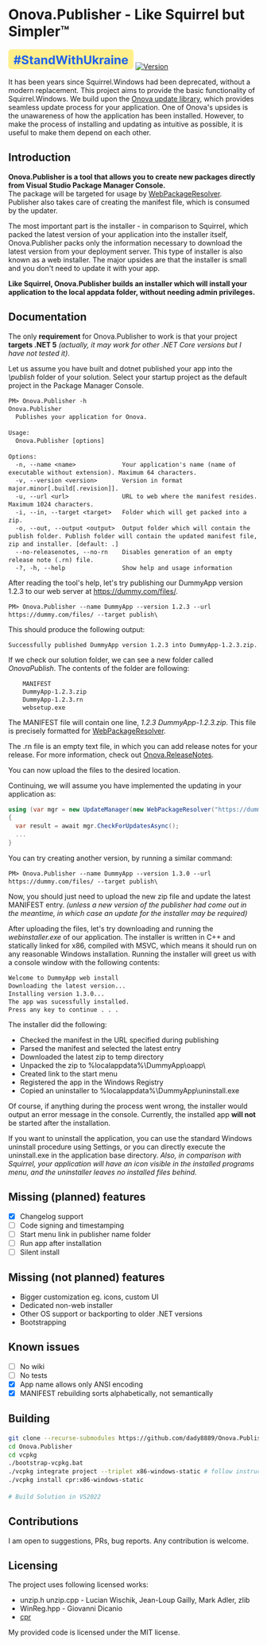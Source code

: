 # Onova.Publisher - Like Squirrel but Simpler™
[![Stand With Ukraine](https://raw.githubusercontent.com/vshymanskyy/StandWithUkraine/main/badges/StandWithUkraine.svg)](https://vshymanskyy.github.io/StandWithUkraine)
[![Version](https://img.shields.io/nuget/v/Onova.Publisher.svg)](https://nuget.org/packages/Onova.Publisher)


It has been years since Squirrel.Windows had been deprecated, without a modern replacement.
This project aims to provide the basic functionality of Squirrel.Windows.
We build upon the [Onova update library](https://github.com/Tyrrrz/Onova), which provides seamless update process for your application.
One of Onova's upsides is the unawareness of how the application has been installed.
However, to make the process of installing and updating as intuitive as possible, it is useful to make them depend on each other.

## Introduction

**Onova.Publisher is a tool that allows you to create new packages directly from Visual Studio Package Manager Console.**  
The package will be targeted for usage by [WebPackageResolver](https://github.com/Tyrrrz/Onova#webpackageresolver).  
Publisher also takes care of creating the manifest file, which is consumed by the updater.  

The most important part is the installer - in comparison to Squirrel, which packed the latest version of your application into the installer itself, Onova.Publisher packs only the information necessary to download the latest version from your deployment server.   This type of installer is also known as a web installer. The major upsides are that the installer is small and you don't need to update it with your app.  

**Like Squirrel, Onova.Publisher builds an installer which will install your application to the local appdata folder, without needing admin privileges.**  

## Documentation
The only **requirement** for Onova.Publisher to work is that your project **targets .NET 5** *(actually, it may work for other .NET Core versions but I have not tested it)*.

Let us assume you have built and dotnet published your app into the *\publish* folder of your solution.
Select your startup project as the default project in the Package Manager Console.

```
PM> Onova.Publisher -h
Onova.Publisher
  Publishes your application for Onova.

Usage:
  Onova.Publisher [options]

Options:
  -n, --name <name>             Your application's name (name of executable without extension). Maximum 64 characters.
  -v, --version <version>       Version in format major.minor[.build[.revision]].
  -u, --url <url>               URL to web where the manifest resides. Maximum 1024 characters.
  -i, --in, --target <target>   Folder which will get packed into a zip.
  -o, --out, --output <output>  Output folder which will contain the publish folder. Publish folder will contain the updated manifest file, zip and installer. [default: .]
  --no-releasenotes, --no-rn    Disables generation of an empty release note (.rn) file.
  -?, -h, --help                Show help and usage information
```

After reading the tool's help, let's try publishing our DummyApp version 1.2.3 to our web server at https://dummy.com/files/.

```
PM> Onova.Publisher --name DummyApp --version 1.2.3 --url https://dummy.com/files/ --target publish\
```

This should produce the following output:
```
Successfully published DummyApp version 1.2.3 into DummyApp-1.2.3.zip.
```
If we check our solution folder, we can see a new folder called *OnovaPublish*.
The contents of the folder are following:
```
    MANIFEST
    DummyApp-1.2.3.zip
    DummyApp-1.2.3.rn
    websetup.exe
```
The MANIFEST file will contain one line, *1.2.3 DummyApp-1.2.3.zip*. This file is precisely formatted for [WebPackageResolver](https://github.com/Tyrrrz/Onova#webpackageresolver).

The .rn file is an empty text file, in which you can add release notes for your release. For more information, check out [Onova.ReleaseNotes](https://github.com/dady8889/Onova.ReleaseNotes).

You can now upload the files to the desired location.  

Continuing, we will assume you have implemented the updating in your application as:
```csharp
using (var mgr = new UpdateManager(new WebPackageResolver("https://dummy.com/files/MANIFEST"), new ZipPackageExtractor()))
{
  var result = await mgr.CheckForUpdatesAsync();
  ...
}
```

You can try creating another version, by running a similar command:
```
PM> Onova.Publisher --name DummyApp --version 1.3.0 --url https://dummy.com/files/ --target publish\
```
Now, you should just need to upload the new zip file and update the latest MANIFEST entry. *(unless a new version of the publisher had come out in the meantime, in which case an update for the installer may be required)*

After uploading the files, let's try downloading and running the *webinstaller.exe* of our application.
The installer is written in C++ and statically linked for x86, compiled with MSVC, which means it should run on any reasonable Windows installation.
Running the installer will greet us with a console window with the following contents:
```
Welcome to DummyApp web install
Downloading the latest version...
Installing version 1.3.0...
The app was sucessfully installed.
Press any key to continue . . .
```

The installer did the following:
* Checked the manifest in the URL specified during publishing
* Parsed the manifest and selected the latest entry
* Downloaded the latest zip to temp directory
* Unpacked the zip to %localappdata%\DummyApp\oapp\
* Created link to the start menu
* Registered the app in the Windows Registry
* Copied an uninstaller to %localappdata%\DummyApp\uninstall.exe

Of course, if anything during the process went wrong, the installer would output an error message in the console.
Currently, the installed app **will not** be started after the installation.

If you want to uninstall the application, you can use the standard Windows uninstall procedure using Settings, or you can directly execute the uninstall.exe in the application base directory. *Also, in comparison with Squirrel, your application will have an icon visible in the installed programs menu, and the uninstaller leaves no installed files behind.*

## Missing (planned) features
- [x] Changelog support
- [ ] Code signing and timestamping
- [ ] Start menu link in publisher name folder
- [ ] Run app after installation
- [ ] Silent install

## Missing (not planned) features
* Bigger customization eg. icons, custom UI
* Dedicated non-web installer
* Other OS support or backporting to older .NET versions
* Bootstrapping

## Known issues
- [ ] No wiki
- [ ] No tests
- [x] App name allows only ANSI encoding
- [x] MANIFEST rebuilding sorts alphabetically, not semantically

## Building

```sh
git clone --recurse-submodules https://github.com/dady8889/Onova.Publisher.git
cd Onova.Publisher
cd vcpkg
./bootstrap-vcpkg.bat
./vcpkg integrate project --triplet x86-windows-static # follow instructions
./vcpkg install cpr:x86-windows-static

# Build Solution in VS2022
```

## Contributions
I am open to suggestions, PRs, bug reports.
Any contribution is welcome.

## Licensing
The project uses following licensed works:

* unzip.h unzip.cpp - Lucian Wischik, Jean-Loup Gailly, Mark Adler, zlib
* WinReg.hpp - Giovanni Dicanio
* [cpr](https://github.com/libcpr/cpr)

My provided code is licensed under the MIT license.
